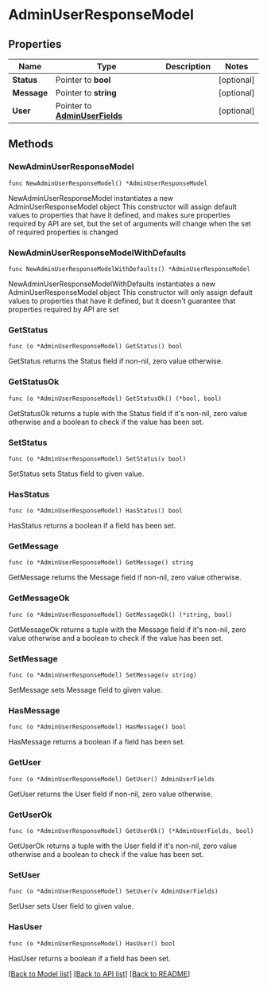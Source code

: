 # AdminUserResponseModel

## Properties

Name | Type | Description | Notes
------------ | ------------- | ------------- | -------------
**Status** | Pointer to **bool** |  | [optional] 
**Message** | Pointer to **string** |  | [optional] 
**User** | Pointer to [**AdminUserFields**](AdminUserFields.md) |  | [optional] 

## Methods

### NewAdminUserResponseModel

`func NewAdminUserResponseModel() *AdminUserResponseModel`

NewAdminUserResponseModel instantiates a new AdminUserResponseModel object
This constructor will assign default values to properties that have it defined,
and makes sure properties required by API are set, but the set of arguments
will change when the set of required properties is changed

### NewAdminUserResponseModelWithDefaults

`func NewAdminUserResponseModelWithDefaults() *AdminUserResponseModel`

NewAdminUserResponseModelWithDefaults instantiates a new AdminUserResponseModel object
This constructor will only assign default values to properties that have it defined,
but it doesn't guarantee that properties required by API are set

### GetStatus

`func (o *AdminUserResponseModel) GetStatus() bool`

GetStatus returns the Status field if non-nil, zero value otherwise.

### GetStatusOk

`func (o *AdminUserResponseModel) GetStatusOk() (*bool, bool)`

GetStatusOk returns a tuple with the Status field if it's non-nil, zero value otherwise
and a boolean to check if the value has been set.

### SetStatus

`func (o *AdminUserResponseModel) SetStatus(v bool)`

SetStatus sets Status field to given value.

### HasStatus

`func (o *AdminUserResponseModel) HasStatus() bool`

HasStatus returns a boolean if a field has been set.

### GetMessage

`func (o *AdminUserResponseModel) GetMessage() string`

GetMessage returns the Message field if non-nil, zero value otherwise.

### GetMessageOk

`func (o *AdminUserResponseModel) GetMessageOk() (*string, bool)`

GetMessageOk returns a tuple with the Message field if it's non-nil, zero value otherwise
and a boolean to check if the value has been set.

### SetMessage

`func (o *AdminUserResponseModel) SetMessage(v string)`

SetMessage sets Message field to given value.

### HasMessage

`func (o *AdminUserResponseModel) HasMessage() bool`

HasMessage returns a boolean if a field has been set.

### GetUser

`func (o *AdminUserResponseModel) GetUser() AdminUserFields`

GetUser returns the User field if non-nil, zero value otherwise.

### GetUserOk

`func (o *AdminUserResponseModel) GetUserOk() (*AdminUserFields, bool)`

GetUserOk returns a tuple with the User field if it's non-nil, zero value otherwise
and a boolean to check if the value has been set.

### SetUser

`func (o *AdminUserResponseModel) SetUser(v AdminUserFields)`

SetUser sets User field to given value.

### HasUser

`func (o *AdminUserResponseModel) HasUser() bool`

HasUser returns a boolean if a field has been set.


[[Back to Model list]](../README.md#documentation-for-models) [[Back to API list]](../README.md#documentation-for-api-endpoints) [[Back to README]](../README.md)


